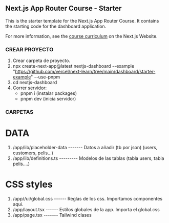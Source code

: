 ## Next.js App Router Course - Starter

This is the starter template for the Next.js App Router Course. It contains the starting code for the dashboard application.

For more information, see the [course curriculum](https://nextjs.org/learn) on the Next.js Website.

### CREAR PROYECTO

1. Crear carpeta de proyecto.
2. npx create-next-app@latest nextjs-dashboard --example "https://github.com/vercel/next-learn/tree/main/dashboard/starter-example" --use-pnpm
3. cd nextjs-dashboard
4. Correr servidor: 
    - pnpm i    (instalar packages)
    - pnpm dev   (inicia servidor)   

### CARPETAS

# DATA
1.  /app/lib/placeholder-data  -------   Datos a añadir (tb por json) (users, customers, pelis...)
2. /app/lib/definitions.ts  --------- Modelos de las tablas (tabla users, tabla pelis....)

# CSS styles

1. /app//ui/global.css ------ Reglas de los css. Importamos componentes aqui.
2. /app/layout.tsx   ------ Estilos globales de la app. Importa el global.css
3. /app/page.tsx    ------- Tailwind clases
